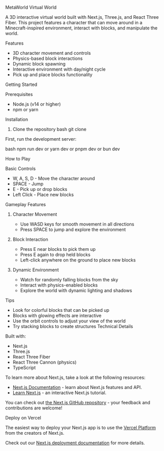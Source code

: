  MetaWorld Virtual World

A 3D interactive virtual world built with Next.js, Three.js, and React Three Fiber. This project features a character that can move around in a Minecraft-inspired environment, interact with blocks, and manipulate the world.

 Features

- 3D character movement and controls
- Physics-based block interactions
- Dynamic block spawning
- Interactive environment with day/night cycle
- Pick up and place blocks functionality

 Getting Started

 Prerequisites

- Node.js (v14 or higher)
- npm or yarn

 Installation

1. Clone the repository
bash
git clone <your-repository-url>


First, run the development server:

bash
npm run dev
 or
yarn dev
 or
pnpm dev
 or
bun dev


How to Play

Basic Controls
- W, A, S, D - Move the character around
- SPACE - Jump
- E - Pick up or drop blocks
- Left Click - Place new blocks
  
 Gameplay Features
1. Character Movement
   
   - Use WASD keys for smooth movement in all directions
   - Press SPACE to jump and explore the environment
2. Block Interaction
   
   - Press E near blocks to pick them up
   - Press E again to drop held blocks
   - Left-click anywhere on the ground to place new blocks
3. Dynamic Environment
   
   - Watch for randomly falling blocks from the sky
   - Interact with physics-enabled blocks
   - Explore the world with dynamic lighting and shadows
     
 Tips
- Look for colorful blocks that can be picked up
- Blocks with glowing effects are interactive
- Use the orbit controls to adjust your view of the world
- Try stacking blocks to create structures
 Technical Details

Built with:

- Next.js
- Three.js
- React Three Fiber
- React Three Cannon (physics)
- TypeScript

To learn more about Next.js, take a look at the following resources:

- [Next.js Documentation](https://nextjs.org/docs) - learn about Next.js features and API.
- [Learn Next.js](https://nextjs.org/learn-pages-router) - an interactive Next.js tutorial.

You can check out [the Next.js GitHub repository](https://github.com/vercel/next.js) - your feedback and contributions are welcome!

 Deploy on Vercel

The easiest way to deploy your Next.js app is to use the [Vercel Platform](https://vercel.com/new?utm_medium=default-template&filter=next.js&utm_source=create-next-app&utm_campaign=create-next-app-readme) from the creators of Next.js.

Check out our [Next.js deployment documentation](https://nextjs.org/docs/pages/building-your-application/deploying) for more details.
